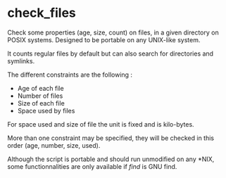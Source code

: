 # check_files

Check some properties (age, size, count) on files, in a given directory on POSIX systems. Designed to be portable on any UNIX-like system.

It counts regular files by default but can also search for directories and symlinks.

The different constraints are the following :

 - Age of each file
 - Number of files
 - Size of each file
 - Space used by files
 
For space used and size of file the unit is fixed and is kilo-bytes.

More than one constraint may be specified, they will be checked in this order (age, number, size, used).

Although the script is portable and should run unmodified on any *NIX, some functionnalities are only available if _find_ is GNU find.

